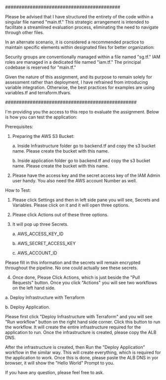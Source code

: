 ##########################################

Please be advised that I have structured the entirety of the code within a singular file named "main.tf." This strategic arrangement is intended to facilitate a streamlined evaluation process, eliminating the need to navigate through other files.

In an alternate scenario, it is considered a recommended practice to maintain specific elements within designated files for better organization:

Security groups are conventionally managed within a file named "sg.tf."
IAM roles are managed in a dedicated file named "iam.tf."
The principal codebase is reserved for "main.tf."

Given the nature of this assignment, and its purpose to remain solely for assessment rather than deployment, I have refrained from introducing variable integration. Otherwise, the best practices for examples are using variables.tf and terraform.tfvars.


################################################

I'm providing you the access to this repo to evaluate the assignment. Below is how you can test the application:

Prerequisites:

1. Preparing the AWS S3 Bucket:
   
    a. Inside Infrastructure folder go to backend.tf and copy the s3 bucket name. Please create the bucket with this name.
   
    b. Inside application folder go to backend.tf and copy the s3 bucket name. Please create the bucket with this name.
   
2. Please have the access key and the secret access key of the IAM Admin user handy. You also need the AWS account Number as well.

How to Test:

1. Please click Settings and then in left side pane you will see, Secrets and Variables. Please click on it and it will open three options.
   
2. Please click Actions out of these three options.
   
3. It will pop up three Secrets.
   
    a. AWS_ACCESS_KEY_ID
   
    b. AWS_SECRET_ACCESS_KEY
   
    c. AWS_ACCOUNT_ID
   
Please fill in this information and the secrets will remain encrypted throughout the pipeline. No one could actually see these secrets.

4. Once done, Please Click Actions, which is just beside the "Pull Requests" button. Once you click "Actions" you will see two workflows on the left hand side.

a. Deploy Infrastructure with Terraform

b. Deploy Application.

Please first click "Deploy Infrastructure with Terraform" and you will see "Run workflow" button on the right hand side corner. Click this button to run the workflow. It will create the entire infrastructure required for the application to run. Once the infrastructure is created, please copy the ALB DNS.

After the infrastructure is created, then Run the "Deploy Application" workflow in the similar way. This will create everything, which is required for the application to work. Once this is done, please paste the ALB DNS in yor browser, it will show the "Hello World" Prompt to you.

If you have any question, please feel free to ask.
